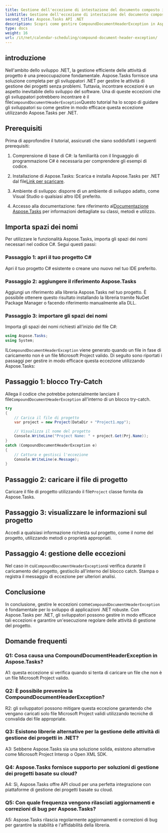```yaml
---
title: Gestione dell'eccezione di intestazione del documento composto in Aspose.Tasks
linktitle: Gestione dell'eccezione di intestazione del documento composto in Aspose.Tasks
second_title: Aspose.Tasks API .NET
description: Scopri come gestire CompoundDocumentHeaderException in Aspose.Tasks per .NET. Ottieni indicazioni dettagliate con esempi di codice.
type: docs
weight: 16
url: /it/net/calendar-scheduling/compound-document-header-exception/
---
```

## introduzione

 Nell'ambito dello sviluppo .NET, la gestione efficiente delle attività di progetto è una preoccupazione fondamentale. Aspose.Tasks fornisce una soluzione completa per gli sviluppatori .NET per gestire le attività di gestione dei progetti senza problemi. Tuttavia, incontrare eccezioni è un aspetto inevitabile dello sviluppo del software. Una di queste eccezioni che gli sviluppatori potrebbero incontrare è il file`CompoundDocumentHeaderException`Questo tutorial ha lo scopo di guidare gli sviluppatori su come gestire in modo efficace questa eccezione utilizzando Aspose.Tasks per .NET.

## Prerequisiti

Prima di approfondire il tutorial, assicurati che siano soddisfatti i seguenti prerequisiti:

1. Comprensione di base di C#: la familiarità con il linguaggio di programmazione C# è necessaria per comprendere gli esempi di codice.
   
2.  Installazione di Aspose.Tasks: Scarica e installa Aspose.Tasks per .NET dal file[Link per scaricare](https://releases.aspose.com/tasks/net/).

3. Ambiente di sviluppo: disporre di un ambiente di sviluppo adatto, come Visual Studio o qualsiasi altro IDE preferito.

4.  Accesso alla documentazione: fare riferimento al[Documentazione Aspose.Tasks](https://reference.aspose.com/tasks/net/) per informazioni dettagliate su classi, metodi e utilizzo.

## Importa spazi dei nomi

Per utilizzare le funzionalità Aspose.Tasks, importa gli spazi dei nomi necessari nel codice C#. Segui questi passi:

### Passaggio 1: apri il tuo progetto C#

Apri il tuo progetto C# esistente o creane uno nuovo nel tuo IDE preferito.

### Passaggio 2: aggiungere il riferimento Aspose.Tasks

Aggiungi un riferimento alla libreria Aspose.Tasks nel tuo progetto. È possibile ottenere questo risultato installando la libreria tramite NuGet Package Manager o facendo riferimento manualmente alla DLL.

### Passaggio 3: importare gli spazi dei nomi

Importa gli spazi dei nomi richiesti all'inizio del file C#:

```csharp
using Aspose.Tasks;
using System;


```

 IL`CompoundDocumentHeaderException` viene generato quando un file in fase di caricamento non è un file Microsoft Project valido. Di seguito sono riportati i passaggi per gestire in modo efficace questa eccezione utilizzando Aspose.Tasks:

## Passaggio 1: blocco Try-Catch

 Allega il codice che potrebbe potenzialmente lanciare il file`CompoundDocumentHeaderException` all'interno di un blocco try-catch.

```csharp
try
{
    // Carica il file di progetto
    var project = new Project(DataDir + "Project1.mpp");

    // Visualizza il nome del progetto
    Console.WriteLine("Project Name: " + project.Get(Prj.Name));
}
catch (CompoundDocumentHeaderException e)
{
    // Cattura e gestisci l'eccezione
    Console.WriteLine(e.Message);
}
```

## Passaggio 2: caricare il file di progetto

 Caricare il file di progetto utilizzando il file`Project` classe fornita da Aspose.Tasks.

## Passaggio 3: visualizzare le informazioni sul progetto

Accedi a qualsiasi informazione richiesta sul progetto, come il nome del progetto, utilizzando metodi o proprietà appropriati.

## Passaggio 4: gestione delle eccezioni

 Nel caso in cui`CompoundDocumentHeaderException`si verifica durante il caricamento del progetto, gestiscilo all'interno del blocco catch. Stampa o registra il messaggio di eccezione per ulteriori analisi.

## Conclusione

 In conclusione, gestire le eccezioni come`CompoundDocumentHeaderException` è fondamentale per lo sviluppo di applicazioni .NET robuste. Con Aspose.Tasks per .NET, gli sviluppatori possono gestire in modo efficace tali eccezioni e garantire un'esecuzione regolare delle attività di gestione del progetto.

## Domande frequenti

### Q1: Cosa causa una CompoundDocumentHeaderException in Aspose.Tasks?

A1: questa eccezione si verifica quando si tenta di caricare un file che non è un file Microsoft Project valido.

### Q2: È possibile prevenire la CompoundDocumentHeaderException?

R2: gli sviluppatori possono mitigare questa eccezione garantendo che vengano caricati solo file Microsoft Project validi utilizzando tecniche di convalida dei file appropriate.

### Q3: Esistono librerie alternative per la gestione delle attività di gestione dei progetti in .NET?

A3: Sebbene Aspose.Tasks sia una soluzione solida, esistono alternative come Microsoft Project Interop o Open XML SDK.

### Q4: Aspose.Tasks fornisce supporto per soluzioni di gestione dei progetti basate su cloud?

A4: Sì, Aspose.Tasks offre API cloud per una perfetta integrazione con piattaforme di gestione dei progetti basate su cloud.

### Q5: Con quale frequenza vengono rilasciati aggiornamenti e correzioni di bug per Aspose.Tasks?

A5: Aspose.Tasks rilascia regolarmente aggiornamenti e correzioni di bug per garantire la stabilità e l'affidabilità della libreria.